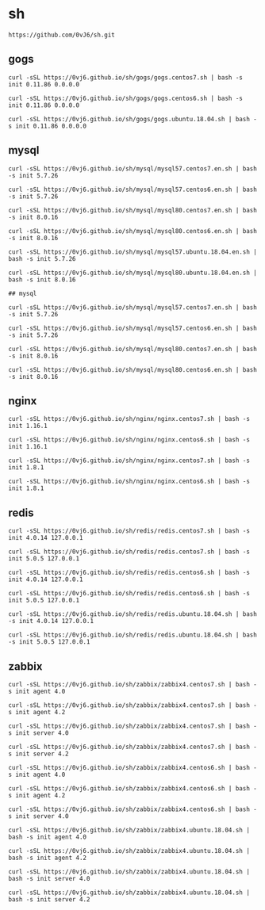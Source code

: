 # sh

    https://github.com/0vJ6/sh.git

## gogs

    curl -sSL https://0vj6.github.io/sh/gogs/gogs.centos7.sh | bash -s init 0.11.86 0.0.0.0

    curl -sSL https://0vj6.github.io/sh/gogs/gogs.centos6.sh | bash -s init 0.11.86 0.0.0.0
    
    curl -sSL https://0vj6.github.io/sh/gogs/gogs.ubuntu.18.04.sh | bash -s init 0.11.86 0.0.0.0

## mysql

    curl -sSL https://0vj6.github.io/sh/mysql/mysql57.centos7.en.sh | bash -s init 5.7.26
    
    curl -sSL https://0vj6.github.io/sh/mysql/mysql57.centos6.en.sh | bash -s init 5.7.26
    
    curl -sSL https://0vj6.github.io/sh/mysql/mysql80.centos7.en.sh | bash -s init 8.0.16
    
    curl -sSL https://0vj6.github.io/sh/mysql/mysql80.centos6.en.sh | bash -s init 8.0.16
    
    curl -sSL https://0vj6.github.io/sh/mysql/mysql57.ubuntu.18.04.en.sh | bash -s init 5.7.26
    
    curl -sSL https://0vj6.github.io/sh/mysql/mysql80.ubuntu.18.04.en.sh | bash -s init 8.0.16
    
    ## mysql

    curl -sSL https://0vj6.github.io/sh/mysql/mysql57.centos7.en.sh | bash -s init 5.7.26
    
    curl -sSL https://0vj6.github.io/sh/mysql/mysql57.centos6.en.sh | bash -s init 5.7.26
    
    curl -sSL https://0vj6.github.io/sh/mysql/mysql80.centos7.en.sh | bash -s init 8.0.16
    
    curl -sSL https://0vj6.github.io/sh/mysql/mysql80.centos6.en.sh | bash -s init 8.0.16
    
## nginx

    curl -sSL https://0vj6.github.io/sh/nginx/nginx.centos7.sh | bash -s init 1.16.1
    
    curl -sSL https://0vj6.github.io/sh/nginx/nginx.centos6.sh | bash -s init 1.16.1
    
    curl -sSL https://0vj6.github.io/sh/nginx/nginx.centos7.sh | bash -s init 1.8.1
    
    curl -sSL https://0vj6.github.io/sh/nginx/nginx.centos6.sh | bash -s init 1.8.1
    
## redis

    curl -sSL https://0vj6.github.io/sh/redis/redis.centos7.sh | bash -s init 4.0.14 127.0.0.1
    
    curl -sSL https://0vj6.github.io/sh/redis/redis.centos7.sh | bash -s init 5.0.5 127.0.0.1
    
    curl -sSL https://0vj6.github.io/sh/redis/redis.centos6.sh | bash -s init 4.0.14 127.0.0.1
    
    curl -sSL https://0vj6.github.io/sh/redis/redis.centos6.sh | bash -s init 5.0.5 127.0.0.1

    curl -sSL https://0vj6.github.io/sh/redis/redis.ubuntu.18.04.sh | bash -s init 4.0.14 127.0.0.1
    
    curl -sSL https://0vj6.github.io/sh/redis/redis.ubuntu.18.04.sh | bash -s init 5.0.5 127.0.0.1
    
## zabbix
    
    curl -sSL https://0vj6.github.io/sh/zabbix/zabbix4.centos7.sh | bash -s init agent 4.0
    
    curl -sSL https://0vj6.github.io/sh/zabbix/zabbix4.centos7.sh | bash -s init agent 4.2

    curl -sSL https://0vj6.github.io/sh/zabbix/zabbix4.centos7.sh | bash -s init server 4.0
    
    curl -sSL https://0vj6.github.io/sh/zabbix/zabbix4.centos7.sh | bash -s init server 4.2

    curl -sSL https://0vj6.github.io/sh/zabbix/zabbix4.centos6.sh | bash -s init agent 4.0
    
    curl -sSL https://0vj6.github.io/sh/zabbix/zabbix4.centos6.sh | bash -s init agent 4.2
    
    curl -sSL https://0vj6.github.io/sh/zabbix/zabbix4.centos6.sh | bash -s init server 4.0

    curl -sSL https://0vj6.github.io/sh/zabbix/zabbix4.ubuntu.18.04.sh | bash -s init agent 4.0
    
    curl -sSL https://0vj6.github.io/sh/zabbix/zabbix4.ubuntu.18.04.sh | bash -s init agent 4.2
    
    curl -sSL https://0vj6.github.io/sh/zabbix/zabbix4.ubuntu.18.04.sh | bash -s init server 4.0
    
    curl -sSL https://0vj6.github.io/sh/zabbix/zabbix4.ubuntu.18.04.sh | bash -s init server 4.2
